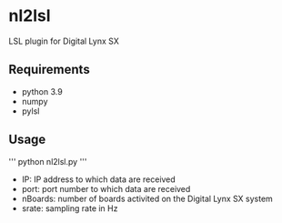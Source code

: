 # nl2lsl
LSL plugin for Digital Lynx SX

## Requirements
- python 3.9
- numpy
- pylsl

## Usage
'''
python nl2lsl.py <IP> <port> <nBoard> <srate>
'''
- IP: IP address to which data are received
- port: port number to which data are received
- nBoards: number of boards activited on the Digital Lynx SX system
- srate: sampling rate in Hz
